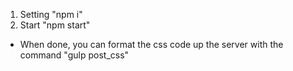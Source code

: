 1. Setting "npm i"
2. Start "npm start"


* When done, you can format the css code up the server with the command "gulp post_css"
